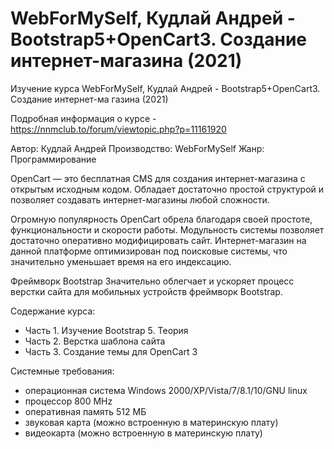 # WebForMySelf, Кудлай Андрей - Bootstrap5+OpenCart3. Создание интернет-магазина (2021)
Изучение курса WebForMySelf, Кудлай Андрей - Bootstrap5+OpenCart3. Создание интернет-ма
газина (2021)

Подробная информация о курсе - https://nnmclub.to/forum/viewtopic.php?p=11161920

Автор: Кудлай Андрей
Производство: WebForMySelf
Жанр: Программирование

OpenCart — это бесплатная CMS для создания интернет-магазина с открытым исходным кодом. Обладает достаточно простой структурой и позволяет создавать интернет-магазины любой сложности.

Огромную популярность OpenCart обрела благодаря своей простоте, функциональности и скорости работы. Модульность системы позволяет достаточно оперативно модифицировать сайт. Интернет-магазин на данной платформе оптимизирован под поисковые системы, что значительно уменьшает время на его индексацию.

Фреймворк Bootstrap
Значительно облегчает и ускоряет процесс верстки сайта для мобильных устройств фреймворк Bootstrap.

Содержание курса:
* Часть 1. Изучение Bootstrap 5. Теория
* Часть 2. Верстка шаблона сайта
* Часть 3. Создание темы для OpenCart 3

Системные требования:
* операционная система Windows 2000/XP/Vista/7/8.1/10/GNU linux
* процессор 800 MHz
* оперативная память 512 МБ
* звуковая карта (можно встроенную в материнскую плату)
* видеокарта (можно встроенную в материнскую плату)
